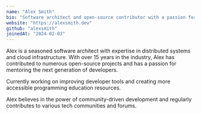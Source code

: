 ```yaml
---
name: "Alex Smith"
bio: "Software architect and open-source contributor with a passion for building scalable systems and mentoring developers."
website: "https://alexsmith.dev"
github: "alexsmith"
joinedAt: "2024-02-03"
---
```


Alex is a seasoned software architect with expertise in distributed systems and cloud infrastructure. With over 15 years in the industry, Alex has contributed to numerous open-source projects and has a passion for mentoring the next generation of developers.

Currently working on improving developer tools and creating more accessible programming education resources.

Alex believes in the power of community-driven development and regularly contributes to various tech communities and forums.